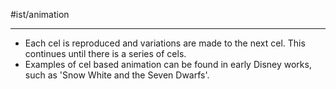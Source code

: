 #ist/animation 

---
- Each cel is reproduced and variations are made to the next cel. This continues until there is a series of cels.
- Examples of cel based animation can be found in early Disney works, such as 'Snow White and the Seven Dwarfs'.


